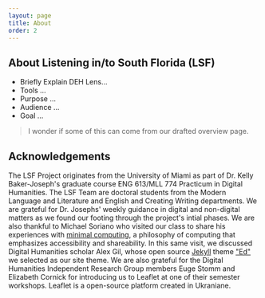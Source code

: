 ```yaml
---
layout: page
title: About
order: 2
---
```


## About Listening in/to South Florida (LSF)
- Briefly Explain DEH Lens...
- Tools ... 
- Purpose ...
- Audience ...
- Goal ... 

> I wonder if some of this can come from our drafted overview page.  

## Acknowledgements
The LSF Project originates from the University of Miami as part of Dr. Kelly Baker-Joseph's graduate course ENG 613/MLL 774 Practicum in Digital Humanities. The LSF Team are doctoral students from the Modern Language and Literature and English and Creating Writing departments. We are grateful for Dr. Josephs' weekly guidance in digital and non-digital matters as we found our footing through the project's intial phases. We are also thankful to Michael Soriano who visited our class to share his experiences with [minimal computing](https://go-dh.github.io/mincomp/), a philosophy of computing that emphasizes accessibility and shareability.  In this same visit, we  discussed Digital Humanities scholar Alex Gil, whose open source [Jekyll](https://jekyllrb.com/) theme ["Ed"](https://minicomp.github.io/ed/) we selected as our site theme. We are also grateful for the Digital Humanities Independent Research Group members Euge Stomm and Elizabeth Cornick for introducing us to Leaflet at one of their semester workshops. Leaflet is a open-source platform created in Ukraniane.
